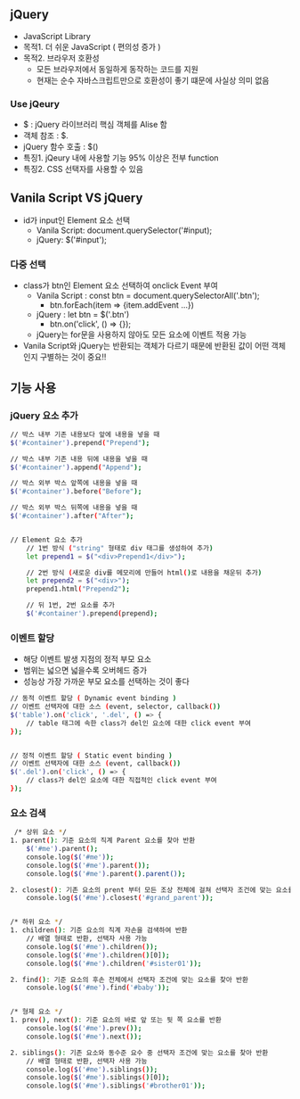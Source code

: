 ## jQuery
- JavaScript Library
- 목적1. 더 쉬운 JavaScript ( 편의성 증가 )
- 목적2. 브라우저 호환성
    - 모든 브라우저에서 동일하게 동작하는 코드를 지원
    - 현재는 순수 자바스크립트만으로 호환성이 좋기 떄문에 사실상 의미 없음


### Use jQeury
- $ : jQuery 라이브러리 핵심 객체를 Alise 함
- 객체 참조 : $.
- jQuery 함수 호출 : $()
- 특징1. jQeury 내에 사용할 기능 95% 이상은 전부 function
- 특징2. CSS 선택자를 사용할 수 있음

## Vanila Script VS jQuery
- id가 input인 Element 요소 선택
    - Vanila Script: document.querySelector('#input);
    - jQuery: $('#input');

### 다중 선택
- class가 btn인 Element 요소 선택하여 onclick Event 부여
    - Vanila Script : const btn = document.querySelectorAll('.btn');
        - btn.forEach(item => {item.addEvent ...})
    - jQuery : let btn = $('.btn')
        - btn.on('click', () => {});
    - jQuery는 for문을 사용하지 않아도 모든 요소에 이벤트 적용 가능
- Vanila Script와 jQuery는 반환되는 객체가 다르기 때문에 반환된 값이 어떤 객체인지 구별하는 것이 중요!!


## 기능 사용
### jQuery 요소 추가
``` bash
// 박스 내부 기존 내용보다 앞에 내용을 넣을 때
$('#container').prepend("Prepend");

// 박스 내부 기존 내용 뒤에 내용을 넣을 때
$('#container').append("Append");

// 박스 외부 박스 앞쪽에 내용을 넣을 때
$('#container').before("Before");

// 박스 외부 박스 뒤쪽에 내용을 넣을 때
$('#container').after("After");


// Element 요소 추가
    // 1번 방식 ("string" 형태로 div 태그를 생성하여 추가)
    let prepend1 = $("<div>Prepend1</div>");

    // 2번 방식 (새로운 div를 메모리에 만들어 html()로 내용을 채운뒤 추가)
    let prepend2 = $("<div>");
    prepend1.html("Prepend2");

    // 뒤 1번, 2번 요소를 추가
    $('#container').prepend(prepend);
```

### 이벤트 할당
- 해당 이벤트 발생 지점의 정적 부모 요소
- 범위는 넓으면 넓을수록 오버헤드 증가
- 성능상 가장 가까운 부모 요소를 선택하는 것이 좋다

``` bash
// 동적 이벤트 할당 ( Dynamic event binding )
// 이벤트 선택자에 대한 소스 (event, selector, callback())
$('table').on('click', '.del', () => {
    // table 태그에 속한 class가 del인 요소에 대한 click event 부여
});


// 정적 이벤트 할당 ( Static event binding )
// 이벤트 선택자에 대한 소스 (event, callback())
$('.del').on('click', () => {
    // class가 del인 요소에 대한 직접적인 click event 부여
});

```

### 요소 검색

``` bash
 /* 상위 요소 */
1. parent(): 기준 요소의 직계 Parent 요소를 찾아 반환
    $('#me').parent();
    console.log($('#me'));
    console.log($('#me').parent());
    console.log($('#me').parent().parent());

2. closest(): 기존 요소의 prent 부터 모든 조상 전체에 걸쳐 선택자 조건에 맞는 요소를 찾아 반환
    console.log($('#me').closest('#grand_parent'));


/* 하위 요소 */
1. children(): 기준 요소의 직계 자손을 검색하여 반환
    // 배열 형태로 반환, 선택자 사용 가능
    console.log($('#me').children());
    console.log($('#me').children()[0]);
    console.log($('#me').children('#sister01'));

2. find(): 기준 요소의 후손 전체에서 선택자 조건에 맞는 요소를 찾아 반환
    console.log($('#me').find('#baby'));


/* 형제 요소 */
1. prev(), next(): 기준 요소의 바로 앞 또는 뒷 쪽 요소를 반환
    console.log($('#me').prev());
    console.log($('#me').next());

2. siblings(): 기존 요소와 동수준 요수 중 선택자 조건에 맞는 요소를 찾아 반환
    // 배열 형태로 반환, 선택자 사용 가능
    console.log($('#me').siblings());
    console.log($('#me').siblings()[0]);
    console.log($('#me').siblings('#brother01'));
```